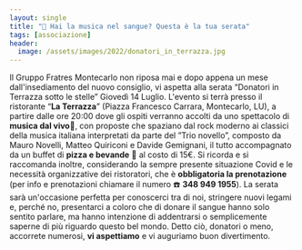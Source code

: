```yaml
---
layout: single
title: "🥳 Hai la musica nel sangue? Questa è la tua serata"
tags: [associazione]
header:
  image: /assets/images/2022/donatori_in_terrazza.jpg
---
```


Il Gruppo Fratres Montecarlo non riposa mai e dopo appena un mese dall'insediamento del nuovo consiglio, 
vi aspetta alla serata “Donatori in Terrazza sotto le stelle” Giovedì 14 Luglio.
L'evento si terrà presso il ristorante “**La Terrazza**” (Piazza Francesco Carrara, Montecarlo, LU), 
a partire dalle ore 20:00 dove gli ospiti verranno accolti da uno spettacolo di **musica dal vivo**🎼,
con proposte che spaziano dal rock moderno ai classici della musica italiana interpretati da parte 
del ”Trio novello”, composto da Mauro Novelli, Matteo Quiriconi e Davide Gemignani, il tutto accompagnato da un buffet di **pizza e bevande** 🍕 al costo di 15€.
Si ricorda e si raccomanda inoltre, considerando la sempre presente situazione Covid
e le necessità organizzative dei ristoratori, che è **obbligatoria la prenotazione** 
(per info e prenotazioni chiamare il numero  ☎️ **348 949 1955**).
La serata sarà un'occasione perfetta per conoscerci tra di noi, stringere nuovi legami e, perché no, 
presentarci a coloro che di donare il sangue hanno solo sentito parlare, ma hanno intenzione di addentrarsi 
o semplicemente saperne di più riguardo questo bel mondo.
Detto ciò, donatori o meno, accorrete numerosi, **vi aspettiamo** e vi auguriamo buon divertimento.

